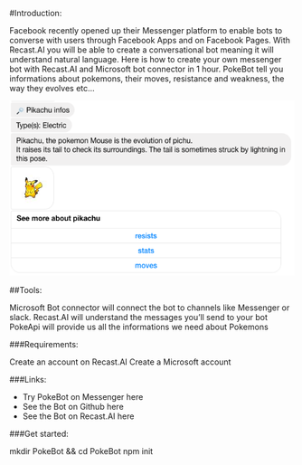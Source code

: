 #Introduction:

Facebook recently opened up their Messenger platform to enable bots to converse with users through Facebook Apps and on Facebook Pages. With Recast.AI you will be able to create a conversational bot meaning it will understand natural language.
Here is how to create your own messenger bot with Recast.AI and Microsoft bot connector in 1 hour.
PokeBot tell you informations about pokemons, their moves, resistance and weakness, the way they evolves etc…

![Screen Pokebot](./pictures/recast-ai-info-pikachu.png)

##Tools:

Microsoft Bot connector will connect the bot to channels like Messenger or slack.
Recast.AI will understand the messages you’ll send to your bot
PokeApi will provide us all the informations we need about Pokemons

###Requirements:

Create an account on Recast.AI
Create a Microsoft account

###Links:

- Try PokeBot on Messenger here
- See the Bot on Github here
- See the Bot on Recast.AI here

###Get started:

  mkdir PokeBot && cd PokeBot
  npm init
